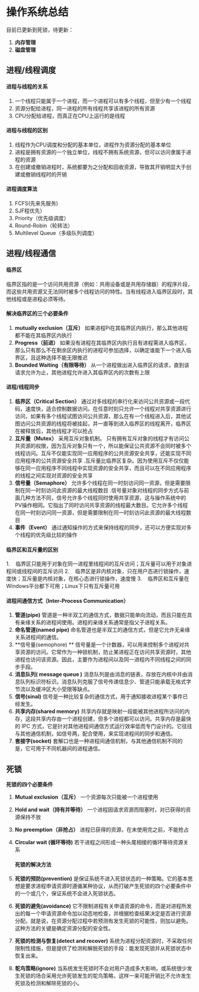 # 操作系统总结

目前已更新到死锁，待更新：

1. **内存管理**
2. **磁盘管理**

## 进程/线程调度

#### 进程与线程的关系

1. 一个线程只能属于一个进程，而一个进程可以有多个线程，但至少有一个线程
2. 资源分配给进程，同一进程的所有线程共享该进程的所有资源
3. CPU分配给进程，而真正在CPU上运行的是线程

#### 进程与线程的区别

1. 线程作为CPU调度和分配的基本单位，进程作为资源分配的基本单位
2. 进程是拥有资源的一个独立单位，线程不拥有系统资源，但可以访问隶属于进程的资源
4. 在创建或撤销进程时，系统都要为之分配和回收资源，导致其开销明显大于创建或撤销线程时的开销

#### 进程调度算法

1. FCFS(先来先服务)
2. SJF程优先）
3. Priority（优先级调度）
4. Round-Robin（轮转法）
5. Multilevel Queue（多级队列调度）


## 进程/线程通信

#### 临界区

临界区指的是一个访问共用资源（例如：共用设备或是共用存储器）的程序片段，而这些共用资源又无法同时被多个线程访问的特性。当有线程进入临界区段时，其他线程或是进程必须等待。
#### 解决临界区的三个必要条件

1. **mutually exclusion（互斥）**
   如果进程Pi在其临界区内执行，那么其他进程都不能在其临界区内执行
2. **Progress（前进）**
   如果没有进程在其临界区内执行且有进程需进入临界区，那么只有那么不在剩余区内执行的进程可参加选择，以确定谁能下一个进入临界区，且这种选择不能无限推迟
3. **Bounded Waiting（有限等待）**
   从一个进程做出进入临界区的请求，直到该请求允许为止，其他进程允许进入其临界区内的次数有上限
#### 进程/线程同步

1. **临界区（Critical Section）**
   通过对多线程的串行化来访问公共资源或一段代码，速度快，适合控制数据访问。在任意时刻只允许一个线程对共享资源进行访问，如果有多个线程试图访问公共资源，那么在有一个线程进入后，其他试图访问公共资源的线程将被挂起，并一直等到进入临界区的线程离开，临界区在被释放后，其他线程才可以抢占
2. **互斥量（Mutex）**
   采用互斥对象机制。 只有拥有互斥对象的线程才有访问公共资源的权限，因为互斥对象只有一个，所以能保证公共资源不会同时被多个线程访问。互斥不仅能实现同一应用程序的公共资源安全共享，还能实现不同应用程序的公共资源安全共享 .互斥量比临界区复杂。因为使用互斥不仅仅能够在同一应用程序不同线程中实现资源的安全共享，而且可以在不同应用程序的线程之间实现对资源的安全共享
3. **信号量（Semaphore）**
   允许多个线程在同一时刻访问同一资源，但是需要限制在同一时刻访问此资源的最大线程数目 .信号量对象对线程的同步方式与前面几种方法不同，信号允许多个线程同时使用共享资源，这与操作系统中的PV操作相同。它指出了同时访问共享资源的线程最大数目。它允许多个线程在同一时刻访问同一资源，但是需要限制在同一时刻访问此资源的最大线程数目
4. **事件（Event）**
   通过通知操作的方式来保持线程的同步，还可以方便实现对多个线程的优先级比较的操作
#### 临界区和互斥量的区别

1.    临界区只能用于对象在同一进程里线程间的互斥访问；互斥量可以用于对象进程间或线程间的互斥访问
2.    临界区是非内核对象，只在用户态进行锁操作，速度快；互斥量是内核对象，在核心态进行锁操作，速度慢
3.    临界区和互斥量在Windows平台都下可用；Linux下只有互斥量可用
#### 进程间通信方式（Inter-Process Communication）

1. **管道(pipe)**
   管道是一种半双工的通信方式，数据只能单向流动，而且只能在具有亲缘关系的进程间使用。进程的亲缘关系通常是指父子进程关系。
2. **命名管道(named pipe)**
   命名管道也是半双工的通信方式，但是它允许无亲缘关系进程间的通信。
3. **信号量(semophore) **
   信号量是一个计数器，可以用来控制多个进程对共享资源的访问。它常作为一种锁机制，防止某进程正在访问共享资源时，其他进程也访问该资源。因此，主要作为进程间以及同一进程内不同线程之间的同步手段。
4. **消息队列( message queue )**
   消息队列是由消息的链表，存放在内核中并由消息队列标识符标识。消息队列克服了信号传递信息少、管道只能承载无格式字节流以及缓冲区大小受限等缺点。
5. **信号(sinal)**
   信号是一种比较复杂的通信方式，用于通知接收进程某个事件已经发生。
6. **共享内存(shared memory)**
   共享内存就是映射一段能被其他进程所访问的内存，这段共享内存由一个进程创建，但多个进程都可以访问。共享内存是最快的 IPC 方式，它是针对其他进程间通信方式运行效率低而专门设计的。它往往与其他通信机制，如信号两，配合使用，来实现进程间的同步和通信。
7. **套接字(socket)**
   套解口也是一种进程间通信机制，与其他通信机制不同的是，它可用于不同机器间的进程通信。

## 死锁

**死锁的四个必要条件**
1. **Mutual exclusion（互斥）**
   一个资源每次只能被一个进程使用
2. **Hold and wait（持有并等待）**
   一个进程因请求资源而阻塞时，对已获得的资源保持不放
3. **No preemption（非抢占）**
   进程已获得的资源，在末使用完之前，不能抢占
4. **Circular wait (循环等待)**
   若干进程之间形成一种头尾相接的循环等待资源关系


   #### **死锁的解决方法**

1. **死锁的预防(prevention)**
   是保证系统不进入死锁状态的一种策略。它的基本思想是要求进程申请资源时遵循某种协议，从而打破产生死锁的四个必要条件中的一个或几个，保证系统不会进入死锁状态。
2. **死锁的避免(avoidance)**
   它不限制进程有关申请资源的命令，而是对进程所发出的每一个申请资源命令加以动态地检查，并根据检查结果决定是否进行资源分配。就是说，在资源分配过程中若预测有发生死锁的可能性，则加以避免。这种方法的关键是确定资源分配的安全性。
3. **死锁的检测与恢复(detect and recover)**
   系统为进程分配资源时，不采取任何限制性措施，但是提供了检测和解脱死锁的手段：能发现死锁并从死锁状态中恢复出来。
4. **鸵鸟策略(ignore)**
   当系统发生死锁时不会对用户造成多大影响，或系统很少发生死锁的场合采用允许死锁发生的鸵鸟策略，这样一来可能开销比不允许发生死锁及检测和解除死锁的小。